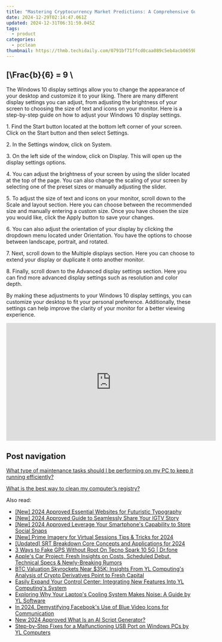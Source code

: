 ```yaml
---
title: "Mastering Cryptocurrency Market Predictions: A Comprehensive Guide to Technical Analysis with YL Computing"
date: 2024-12-29T02:14:47.061Z
updated: 2024-12-31T06:31:59.045Z
tags:
  - product
categories:
  - pcclean
thumbnail: https://thmb.techidaily.com/0791bf71ffcd0caa089c5eb4acb0659b94a16305034b7e133b158f74795a132b.jpg
---
```


## \[\Frac{b}{6} = 9 \

The Windows 10 display settings allow you to change the appearance of your desktop and customize it to your liking. There are many different display settings you can adjust, from adjusting the brightness of your screen to choosing the size of text and icons on your monitor. Here is a step-by-step guide on how to adjust your Windows 10 display settings. 

1\. Find the Start button located at the bottom left corner of your screen. Click on the Start button and then select Settings.

2\. In the Settings window, click on System.

3\. On the left side of the window, click on Display. This will open up the display settings options. 

4\. You can adjust the brightness of your screen by using the slider located at the top of the page. You can also change the scaling of your screen by selecting one of the preset sizes or manually adjusting the slider.

5\. To adjust the size of text and icons on your monitor, scroll down to the Scale and layout section. Here you can choose between the recommended size and manually entering a custom size. Once you have chosen the size you would like, click the Apply button to save your changes.

6\. You can also adjust the orientation of your display by clicking the dropdown menu located under Orientation. You have the options to choose between landscape, portrait, and rotated.

7\. Next, scroll down to the Multiple displays section. Here you can choose to extend your display or duplicate it onto another monitor.

8\. Finally, scroll down to the Advanced display settings section. Here you can find more advanced display settings such as resolution and color depth. 

By making these adjustments to your Windows 10 display settings, you can customize your desktop to fit your personal preference. Additionally, these settings can help improve the clarity of your monitor for a better viewing experience.

<!-- affiliate ads begin -->
<iframe width="560" height="315" src="https://www.youtube.com/embed/PD0vq5qAYkw?si=5H3KWtCfUOYg1Nlv" title="YouTube video player" frameborder="0" allow="accelerometer; autoplay; clipboard-write; encrypted-media; gyroscope; picture-in-picture; web-share" referrerpolicy="strict-origin-when-cross-origin" allowfullscreen></iframe>
<!-- affiliate ads end -->

## Post navigation

[What type of maintenance tasks should I be performing on my PC to keep it running efficiently?](https://tools.techidaily.com/pcclean/products/)

[What is the best way to clean my computer’s registry?](https://tools.techidaily.com/pcclean/products/)

<ins class="adsbygoogle"
     style="display:block"
     data-ad-format="autorelaxed"
     data-ad-client="ca-pub-7571918770474297"
     data-ad-slot="1223367746"></ins>

<ins class="adsbygoogle"
     style="display:block"
     data-ad-client="ca-pub-7571918770474297"
     data-ad-slot="8358498916"
     data-ad-format="auto"
     data-full-width-responsive="true"></ins>

<span class="atpl-alsoreadstyle">Also read:</span>
<div><ul>
<li><a href="https://fox-boxes.techidaily.com/new-2024-approved-essential-websites-for-futuristic-typography/"><u>[New] 2024 Approved Essential Websites for Futuristic Typography</u></a></li>
<li><a href="https://instagram-video-files.techidaily.com/new-2024-approved-guide-to-seamlessly-share-your-igtv-story/"><u>[New] 2024 Approved Guide to Seamlessly Share Your IGTV Story</u></a></li>
<li><a href="https://snapchat-videos.techidaily.com/new-2024-approved-leverage-your-smartphones-capability-to-store-social-snaps/"><u>[New] 2024 Approved Leverage Your Smartphone's Capability to Store Social Snaps</u></a></li>
<li><a href="https://screen-capture.techidaily.com/new-prime-imagery-for-virtual-sessions-tips-and-tricks-for-2024/"><u>[New] Prime Imagery for Virtual Sessions Tips & Tricks for 2024</u></a></li>
<li><a href="https://article-tips.techidaily.com/updated-srt-breakdown-core-concepts-and-applications-for-2024/"><u>[Updated] SRT Breakdown Core Concepts and Applications for 2024</u></a></li>
<li><a href="https://location-fake.techidaily.com/3-ways-to-fake-gps-without-root-on-tecno-spark-10-5g-drfone-by-drfone-virtual-android/"><u>3 Ways to Fake GPS Without Root On Tecno Spark 10 5G | Dr.fone</u></a></li>
<li><a href="https://technical-tips.techidaily.com/apples-car-project-fresh-insights-on-costs-scheduled-debut-technical-specs-and-newly-breaking-rumors/"><u>Apple's Car Project: Fresh Insights on Costs, Scheduled Debut, Technical Specs & Newly-Breaking Rumors</u></a></li>
<li><a href="https://discover-alternatives.techidaily.com/btc-valuation-skyrockets-near-35k-insights-from-yl-computings-analysis-of-crypto-derivatives-point-to-fresh-capital/"><u>BTC Valuation Skyrockets Near $35K: Insights From YL Computing's Analysis of Crypto Derivatives Point to Fresh Capital</u></a></li>
<li><a href="https://discover-alternatives.techidaily.com/easily-expand-your-control-center-integrating-new-features-into-yl-computings-system/"><u>Easily Expand Your Control Center: Integrating New Features Into YL Computing's System</u></a></li>
<li><a href="https://discover-alternatives.techidaily.com/exploring-why-your-laptops-cooling-system-makes-noise-a-guide-by-yl-software/"><u>Exploring Why Your Laptop's Cooling System Makes Noise: A Guide by YL Software</u></a></li>
<li><a href="https://facebook-videos.techidaily.com/in-2024-demystifying-facebooks-use-of-blue-video-icons-for-communication/"><u>In 2024, Demystifying Facebook's Use of Blue Video Icons for Communication</u></a></li>
<li><a href="https://ai-topics.techidaily.com/new-2024-approved-what-is-an-ai-script-generator/"><u>New 2024 Approved What Is an AI Script Generator?</u></a></li>
<li><a href="https://discover-alternatives.techidaily.com/step-by-step-fixes-for-a-malfunctioning-usb-port-on-windows-pcs-by-yl-computers/"><u>Step-by-Step Fixes for a Malfunctioning USB Port on Windows PCs by YL Computers</u></a></li>
</ul></div>

